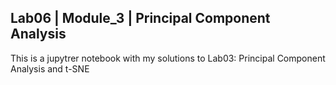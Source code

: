 ## Lab06 | Module_3 | Principal Component Analysis

This is a jupytrer notebook with my solutions to Lab03: Principal Component Analysis and t-SNE